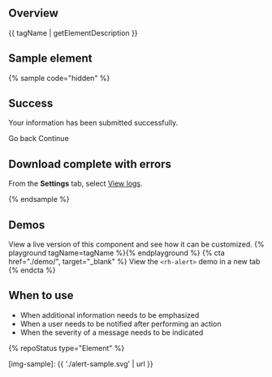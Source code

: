 <style>uxdot-code-sample rh-alert { max-width: 550px; }</style>

## Overview
{{ tagName | getElementDescription }}


## Sample element
{% sample code="hidden" %}

<rh-alert state="success" dismissable>
  <h2 slot="header">Success</h2>
  <p>Your information has been submitted successfully.</p>
  <rh-button slot="actions" variant="link" data-action="dismiss">Go back</rh-button>
  <rh-button slot="actions" variant="link" data-action="confirm">Continue</rh-button>
</rh-alert>

<rh-alert state="warning" variant="toast" dismissable>
  <h2 slot="header">Download complete with errors</h2>
  <p>From the <strong>Settings</strong> tab, select <a href="#">View logs</a>.</p>
</rh-alert>

{% endsample %}


## Demos
  View a live version of this component and see how it can be customized.
  {% playground tagName=tagName %}{% endplayground %}
  {% cta href="./demo/", target="_blank" %}
    View the `<rh-alert>` demo in a new tab
  {% endcta %}


## When to use
  - When additional information needs to be emphasized 
  - When a user needs to be notified after performing an action
  - When the severity of a message needs to be indicated


{% repoStatus type="Element" %}


[img-sample]: {{ './alert-sample.svg' | url }}

